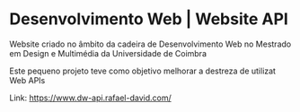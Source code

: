 # Desenvolvimento Web | Website API

Website criado no âmbito da cadeira de Desenvolvimento Web no Mestrado em Design e Multimédia da Universidade de Coimbra

Este pequeno projeto teve como objetivo melhorar a destreza de utilizat Web APIs

Link: https://www.dw-api.rafael-david.com/